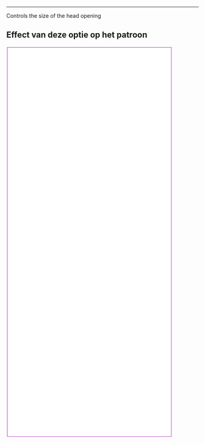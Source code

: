---

Controls the size of the head opening


## Effect van deze optie op het patroon
![Deze afbeelding toont het effect van deze optie door meerdere varianten die een andere waarde hebben voor deze optie te vervangen](tiberius_headratio_sample.svg "Effect van deze optie op het patroon")